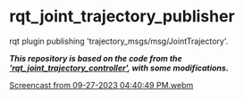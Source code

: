 # rqt_joint_trajectory_publisher
rqt plugin publishing 'trajectory_msgs/msg/JointTrajectory'.

***This repository is based on the code from the ['rqt_joint_trajectory_controller'](https://github.com/ros-controls/ros_controllers/tree/noetic-devel/rqt_joint_trajectory_controller), with some modifications.***

[Screencast from 09-27-2023 04:40:49 PM.webm](https://github.com/Wannabe-CodingMaster/rqt_joint_trajectory_publisher/assets/107594042/acc2d43d-7da6-4511-b364-e14445aeb59f)


